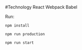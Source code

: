 #Technology
React
Webpack
Babel


Run:

```npm install```

```npm run production```

```npm run start```

